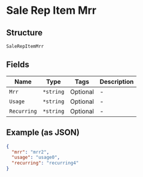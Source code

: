 
# Sale Rep Item Mrr

## Structure

`SaleRepItemMrr`

## Fields

| Name | Type | Tags | Description |
|  --- | --- | --- | --- |
| `Mrr` | `*string` | Optional | - |
| `Usage` | `*string` | Optional | - |
| `Recurring` | `*string` | Optional | - |

## Example (as JSON)

```json
{
  "mrr": "mrr2",
  "usage": "usage0",
  "recurring": "recurring4"
}
```

